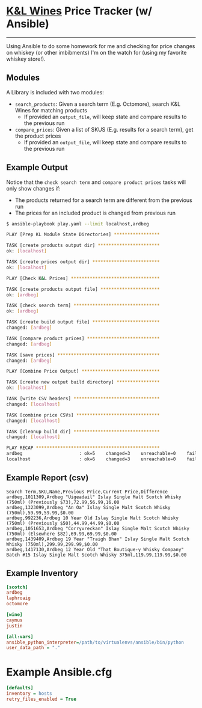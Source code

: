 # [K&L Wines](klwines.com) Price Tracker (w/ Ansible)
---

Using Ansible to do some homework for me and checking for price changes on whiskey (or other imbibments) I'm on the watch for (using my favorite whiskey store!).

## Modules
A Library is included with two modules:

- `search_products`: Given a search term (E.g. Octomore), search K&L Wines for matching products
  - If provided an `output_file`, will keep state and compare results to the previous run
- `compare_prices`: Given a list of SKUS (E.g. results for a search term), get the product prices
  - If provided an `output_file`, will keep state and compare results to the previous run



## Example Output
Notice that the `check search term` and `compare product prices` tasks will only show changes if:
- The products returned for a search term are different from the previous run
- The prices for an included product is changed from previous run

```sh
$ ansible-playbook play.yaml --limit localhost,ardbeg

PLAY [Prep KL Module State Directories] *****************

TASK [create products output dir] ***********************
ok: [localhost]

TASK [create prices output dir] *************************
ok: [localhost]

PLAY [Check K&L Prices] *********************************

TASK [create products output file] **********************
ok: [ardbeg]

TASK [check search term] ********************************
ok: [ardbeg]

TASK [create build output file] *************************
changed: [ardbeg]

TASK [compare product prices] ***************************
changed: [ardbeg]

TASK [save prices] **************************************
changed: [ardbeg]

PLAY [Combine Price Output] *****************************

TASK [create new output build directory] ****************
ok: [localhost]

TASK [write CSV headers] ********************************
changed: [localhost]

TASK [combine price CSVs] *******************************
changed: [localhost]

TASK [cleanup build dir] ********************************
changed: [localhost]

PLAY RECAP **********************************************
ardbeg                     : ok=5    changed=3    unreachable=0    failed=0    skipped=2    rescued=0    ignored=0
localhost                  : ok=6    changed=3    unreachable=0    failed=0    skipped=0    rescued=0    ignored=0
```

## Example Report (csv)
```csv
Search Term,SKU,Name,Previous Price,Current Price,Difference
ardbeg,1011309,Ardbeg "Uigeadail" Islay Single Malt Scotch Whisky (750ml) (Previously $73),72.99,56.99,16.00
ardbeg,1323099,Ardbeg "An Oa" Islay Single Malt Scotch Whisky (750ml),59.99,59.99,$0.00
ardbeg,992236,Ardbeg 10 Year Old Islay Single Malt Scotch Whisky (750ml) (Previously $50),44.99,44.99,$0.00
ardbeg,1051653,Ardbeg "Corryvreckan" Islay Single Malt Scotch Whisky (750ml) (Elsewhere $82),69.99,69.99,$0.00
ardbeg,1439409,Ardbeg 19 Year "Traigh Bhan" Islay Single Malt Scotch Whisky (750ml),299.99,299.99,$0.00
ardbeg,1417130,Ardbeg 12 Year Old "That Boutique-y Whisky Company" Batch #15 Islay Single Malt Scotch Whisky 375ml,119.99,119.99,$0.00
```


## Example Inventory

```ini
[scotch]
ardbeg
laphroaig
octomore

[wine]
caymus
justin

[all:vars]
ansible_python_interpreter=/path/to/virtualenvs/ansible/bin/python
user_data_path = "."
```

# Example Ansible.cfg
```ini
[defaults]
inventory = hosts
retry_files_enabled = True
```